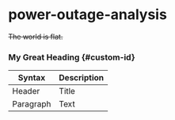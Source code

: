 # power-outage-analysis



~~The world is flat.~~

### My Great Heading {#custom-id}


| Syntax | Description |
| ----------- | ----------- |
| Header | Title |
| Paragraph | Text |


 

